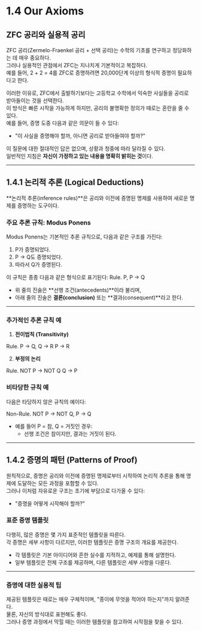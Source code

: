 # 1.4 Our Axioms

## ZFC 공리와 실용적 공리
ZFC 공리(Zermelo-Fraenkel 공리 + 선택 공리)는 수학의 기초를 연구하고 정당화하는 데 매우 중요하다.  
그러나 실용적인 관점에서 ZFC는 지나치게 기본적이고 복잡하다.  
예를 들어, 2 + 2 = 4를 ZFC로 증명하려면 20,000단계 이상의 형식적 증명이 필요하다고 한다.

이러한 이유로, ZFC에서 출발하기보다는 고등학교 수학에서 익숙한 사실들을 공리로 받아들이는 것을 선택한다.  
이 방식은 빠른 시작을 가능하게 하지만, 공리의 불명확한 정의가 때로는 혼란을 줄 수 있다.  
예를 들어, 증명 도중 다음과 같은 의문이 들 수 있다:
- "이 사실을 증명해야 할까, 아니면 공리로 받아들여야 할까?"

이 질문에 대한 절대적인 답은 없으며, 상황과 청중에 따라 달라질 수 있다.  
일반적인 지침은 **자신이 가정하고 있는 내용을 명확히 밝히는 것**이다.

---

## 1.4.1 논리적 추론 (Logical Deductions)
**논리적 추론(inference rules)**은 공리와 이전에 증명된 명제를 사용하여 새로운 명제를 증명하는 도구이다.

### 주요 추론 규칙: Modus Ponens
Modus Ponens는 기본적인 추론 규칙으로, 다음과 같은 구조를 가진다:
1. P가 증명되었다.  
2. P -> Q도 증명되었다.  
3. 따라서 Q가 증명된다.  

이 규칙은 종종 다음과 같은 형식으로 표기된다:
Rule. P, P -> Q

- 위 줄의 진술은 **선행 조건(antecedents)**이라 불리며,  
- 아래 줄의 진술은 **결론(conclusion)** 또는 **결과(consequent)**라고 한다.

---

### 추가적인 추론 규칙 예
1. **전이법칙 (Transitivity)**  

Rule. P -> Q, Q -> R P -> R

2. **부정의 논리**  

Rule. NOT P -> NOT Q Q -> P

### 비타당한 규칙 예
다음은 타당하지 않은 규칙의 예이다:

Non-Rule. NOT P -> NOT Q, P -> Q


- 예를 들어 P = 참, Q = 거짓인 경우:
  - 선행 조건은 참이지만, 결과는 거짓이 된다.

---

## 1.4.2 증명의 패턴 (Patterns of Proof)
원칙적으로, 증명은 공리와 이전에 증명된 명제로부터 시작하여 논리적 추론을 통해 명제에 도달하는 모든 과정을 포함할 수 있다.  
그러나 이처럼 자유로운 구조는 초기에 부담으로 다가올 수 있다:
- "증명을 어떻게 시작해야 할까?"

### 표준 증명 템플릿
다행히, 많은 증명은 몇 가지 표준적인 템플릿을 따른다.  
각 증명은 세부 사항이 다르지만, 이러한 템플릿은 증명 구조의 개요를 제공한다.

- 각 템플릿은 기본 아이디어와 흔한 실수를 지적하고, 예제를 통해 설명한다.
- 일부 템플릿은 전체 구조를 제공하며, 다른 템플릿은 세부 사항을 다룬다.

---

### 증명에 대한 실용적 팁
제공된 템플릿은 때로는 매우 구체적이며, "종이에 무엇을 적어야 하는지"까지 알려준다.  
물론, 자신의 방식대로 표현해도 좋다.  
그러나 증명 과정에서 막힐 때는 이러한 템플릿을 참고하여 시작점을 찾을 수 있다.
